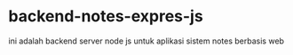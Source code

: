 # backend-notes-expres-js
ini adalah backend server node js untuk aplikasi sistem notes berbasis web
